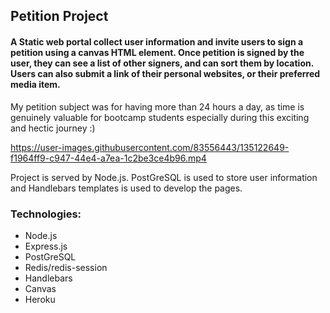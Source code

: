 ## Petition Project

#### A Static web portal collect user information and invite users to sign a petition using a canvas HTML element. Once petition is signed by the user, they can see a list of other signers, and can sort them by location. Users can also submit a link of their personal websites, or their preferred media item. 

My petition subject was for having more than 24 hours a day, as time is genuinely valuable for bootcamp students especially during this exciting and hectic journey :)

https://user-images.githubusercontent.com/83556443/135122649-f1964ff9-c947-44e4-a7ea-1c2be3ce4b96.mp4

Project is served by Node.js. PostGreSQL is used to store user information and Handlebars templates is used to develop the pages.

### Technologies:

* Node.js
* Express.js
* PostGreSQL
* Redis/redis-session
* Handlebars
* Canvas
* Heroku
